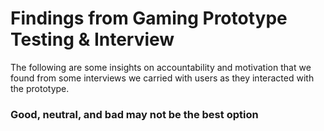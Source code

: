 # Findings from Gaming Prototype Testing & Interview

The following are some insights on accountability and motivation that we found from some interviews we carried with users as they interacted with the prototype.

### Good, neutral, and bad may not be the best option


